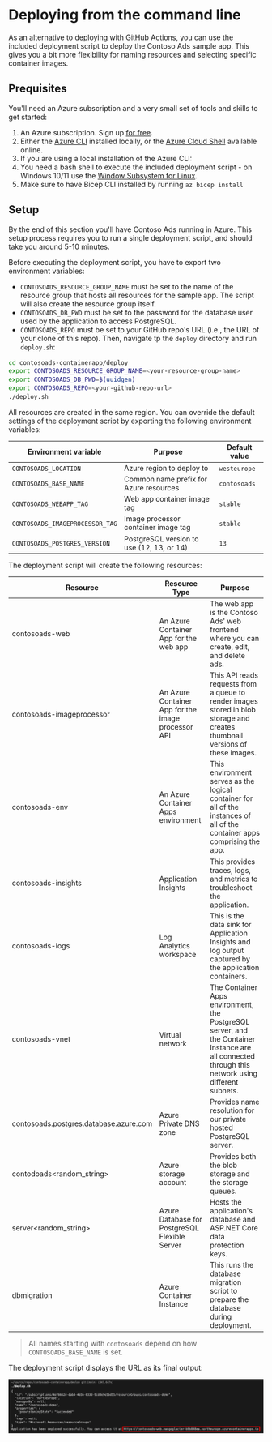 # Deploying from the command line 

As an alternative to deploying with GitHub Actions, you can use the included
deployment script to deploy the Contoso Ads sample app. This gives you
a bit more flexibility for naming resources and selecting specific container
images.

## Prequisites

You'll need an Azure subscription and a very small set of tools and skills to get started:

1. An Azure subscription. Sign up [for free](https://azure.microsoft.com/free/).
2. Either the [Azure CLI](https://docs.microsoft.com/cli/azure/install-azure-cli) installed locally, or the [Azure Cloud Shell](https://shell.azure.com) available online.
3. If you are using a local installation of the Azure CLI:
  1. You need a bash shell to execute the included deployment script - on Windows 10/11 use the [Window Subsystem for Linux](https://docs.microsoft.com/en-us/windows/wsl/install).
  2. Make sure to have Bicep CLI installed by running `az bicep install`

## Setup

By the end of this section you'll have Contoso Ads running in Azure. This setup process requires you to run a
single deployment script, and should take you around 5-10 minutes.

Before executing the deployment script, you have to export two environment variables:
* `CONTOSOADS_RESOURCE_GROUP_NAME` must be set to the name of the resource group that hosts all resources for the sample app.
  The script will also create the resource group itself.
* `CONTOSOADS_DB_PWD` must be set to the password for the database user used by the application to access PostgreSQL.
* `CONTOSOADS_REPO` must be set to your GitHub repo's URL (i.e., the URL of your clone of this repo).
Then, navigate tp the `deploy` directory and run `deploy.sh`:

```bash
cd contosoads-containerapp/deploy
export CONTOSOADS_RESOURCE_GROUP_NAME=<your-resource-group-name>
export CONTOSOADS_DB_PWD=$(uuidgen)
export CONTOSOADS_REPO=<your-github-repo-url>
./deploy.sh
```

All resources are created in the same region. You can override the default settings
of the deployment script by exporting the following environment variables:

| Environment variable            | Purpose                                    | Default value |
|---------------------------------|--------------------------------------------|---------------|
| `CONTOSOADS_LOCATION`           | Azure region to deploy to                  | `westeurope`  |
| `CONTOSOADS_BASE_NAME`          | Common name prefix for Azure resources     | `contosoads`  |
| `CONTOSOADS_WEBAPP_TAG`         | Web app container image tag                | `stable`      |
| `CONTOSOADS_IMAGEPROCESSOR_TAG` | Image processor container image tag        | `stable`      |
| `CONTOSOADS_POSTGRES_VERSION`   | PostgreSQL version to use (12, 13, or 14)  | `13`          |

The deployment script will create the following resources:

| Resource                               | Resource Type                                      | Purpose                                                                                                                                          |
|----------------------------------------|----------------------------------------------------|--------------------------------------------------------------------------------------------------------------------------------------------------|
| contosoads-web                         | An Azure Container App for the web app             | The web app is the Contoso Ads' web frontend where you can create, edit, and delete ads.                                                         |
| contosoads-imageprocessor              | An Azure Container App for the image processor API | This API reads requests from a queue to render images stored in blob storage and creates thumbnail versions of these images.                     |
| contosoads-env                         | An Azure Container Apps environment                | This environment serves as the logical container for all of the instances of all of the container apps comprising the app.                       |
| contosoads-insights                    | Application Insights                               | This provides traces, logs, and metrics to troubleshoot the application.                                                                         |
| contosoads-logs                        | Log Analytics workspace                            | This is the data sink for Application Insights and log output captured by the application containers.                                            |
| contosoads-vnet                        | Virtual network                                    | The Container Apps environment, the PostgreSQL server, and the Container Instance are all connected through this network using different subnets. |
| contosoads.postgres.database.azure.com | Azure Private DNS zone                             | Provides name resolution for our private hosted PostgreSQL server.                                                                               |
| contodoads<random_string>              | Azure storage account                              | Provides both the blob storage and the storage queues.                                                                                           |
| server<random_string>                  | Azure Database for PostgreSQL Flexible Server      | Hosts the application's database and ASP.NET Core data protection keys.                                                                          |                                                                    |
| dbmigration                            | Azure Container Instance                           | This runs the database migration script to prepare the database during deployment.                                                               |                                                                    |

> All names starting with `contosoads` depend on how `CONTOSOADS_BASE_NAME` is set.

The deployment script displays the URL as its final output:

![Deployment script output.](./media/script-output.png)

